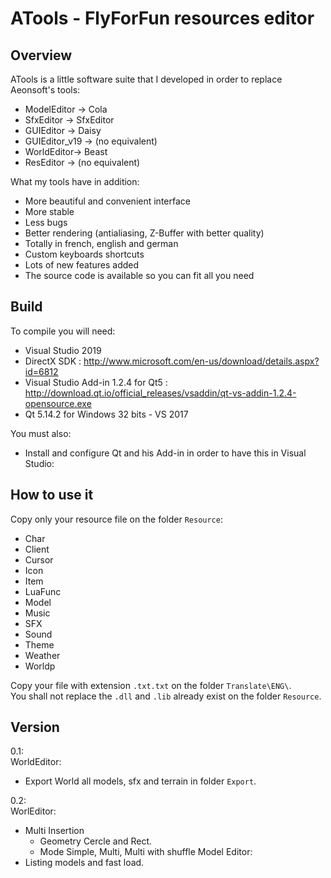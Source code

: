 # ATools - FlyForFun resources editor

## Overview

ATools is a little software suite that I developed in order to replace Aeonsoft's tools:
* ModelEditor -> Cola
* SfxEditor -> SfxEditor
* GUIEditor -> Daisy
* GUIEditor_v19 -> (no equivalent)
* WorldEditor-> Beast
* ResEditor -> (no equivalent) 

What my tools have in addition:
* More beautiful and convenient interface
* More stable
* Less bugs
* Better rendering (antialiasing, Z-Buffer with better quality)
* Totally in french, english and german
* Custom keyboards shortcuts
* Lots of new features added
* The source code is available so you can fit all you need


## Build    
To compile you will need:
* Visual Studio 2019
* DirectX SDK : http://www.microsoft.com/en-us/download/details.aspx?id=6812
* Visual Studio Add-in 1.2.4 for Qt5 : http://download.qt.io/official_releases/vsaddin/qt-vs-addin-1.2.4-opensource.exe
* Qt 5.14.2 for Windows 32 bits - VS 2017

You must also:
* Install and configure Qt and his Add-in in order to have this in Visual Studio:

## How to use it
Copy only your resource file on the folder `Resource`:
* Char
* Client
* Cursor
* Icon
* Item
* LuaFunc
* Model
* Music
* SFX
* Sound
* Theme
* Weather
* Worldp

Copy your file with extension `.txt.txt` on the folder `Translate\ENG\`.<br>
You shall not replace the `.dll` and `.lib` already exist on the folder `Resource`.<br>


## Version

0.1:<br>
WorldEditor:
* Export World all models, sfx and terrain in folder `Export`.

0.2:<br>
WorlEditor:
* Multi Insertion
    * Geometry Cercle and Rect.
    * Mode Simple, Multi, Multi with shuffle
Model Editor:
* Listing models and fast load.
